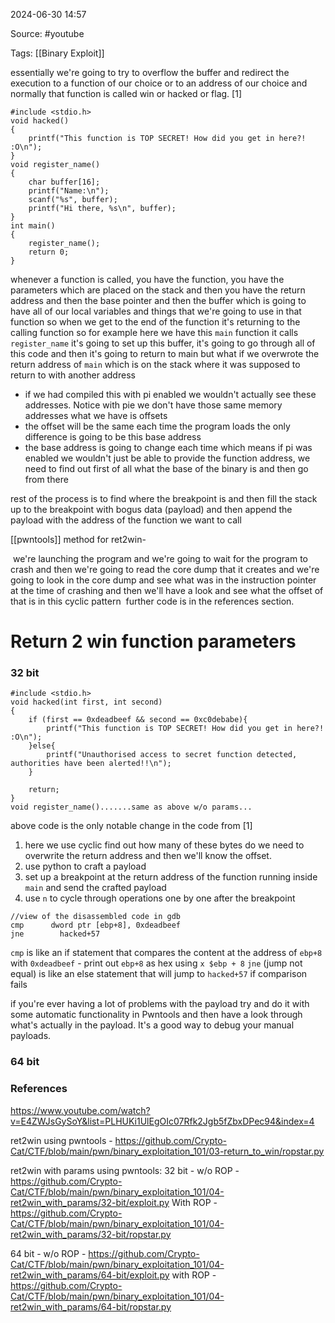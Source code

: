 
2024-06-30 14:57

Source: #youtube 

Tags: [[Binary Exploit]] 

essentially we're going to try to overflow the buffer and redirect the execution to a function of our choice or to an address of our choice and normally that function is called win or hacked or flag.
[1]
```
#include <stdio.h>
void hacked()
{
    printf("This function is TOP SECRET! How did you get in here?! :O\n");
}
void register_name()
{
    char buffer[16];
    printf("Name:\n");
    scanf("%s", buffer);
    printf("Hi there, %s\n", buffer);    
}
int main()
{
    register_name();
    return 0;
}
```
whenever a function is called, you have the function, you have the parameters which are placed on the stack and then you have the return address and then the base pointer and then the buffer which is going to have all of our local variables and things that we're going to use in that function 
so when we get to the end of the function it's returning to the calling function so for example here we have this `main` function it calls `register_name` it's going to set up this buffer, it's going to go through all of this code and then it's going to return to main but what if we overwrote the return address of `main` which is on the stack where it was supposed to return to with another address

- if we had compiled this with pi enabled we wouldn't actually see these addresses. Notice with pie we don't have those same memory addresses what we have is offsets
- the offset will be the same each time the program loads the only difference is going to be this base address
- the base address is going to change each time which means if pi was enabled we wouldn't just be able to provide the function address, we need to find out first of all what the base of the binary is and then go from there

rest of the process is to find where the breakpoint is and then fill the stack up to the breakpoint with bogus data (payload) and then append the payload with the address of the function we want to call 

[[pwntools]] method for ret2win- 

 we're launching the program and we're going to wait for the program to crash and then we're going to read the core dump that it creates and we're going to look in the core dump and see what was in the instruction pointer at the time of crashing and then we'll have a look and see what the offset of that is in this cyclic pattern
 further code is in the references section. 
# Return 2 win function parameters 

### 32 bit
```
#include <stdio.h>
void hacked(int first, int second)
{
    if (first == 0xdeadbeef && second == 0xc0debabe){
        printf("This function is TOP SECRET! How did you get in here?! :O\n");
    }else{
        printf("Unauthorised access to secret function detected, authorities have been alerted!!\n");
    }

    return;
}
void register_name().......same as above w/o params...
```
above code is the only notable change in the code from [1]
1. here we use cyclic find out how many of these bytes do we need to overwrite the return address and then we'll know the offset. 
2. use python to craft a payload
3. set up a breakpoint at the return address of the function running inside `main` and send the crafted payload 
4. use `n` to cycle through operations one by one after the breakpoint 
``` 
//view of the disassembled code in gdb
cmp      dword ptr [ebp+8], 0xdeadbeef
jne        hacked+57
```
`cmp` is like an if statement that compares the content at the address of `ebp+8` with `0xdeadbeef` - print out `ebp+8` as hex using `x $ebp + 8`
`jne` (jump not equal) is like an else statement that will jump to `hacked+57` if comparison fails

if you're ever having a lot of problems with the payload try and do it with some automatic functionality in Pwntools and then have a look through what's actually in the payload. It's a good way to debug your manual payloads. 
### 64 bit




### References
https://www.youtube.com/watch?v=E4ZWJsGySoY&list=PLHUKi1UlEgOIc07Rfk2Jgb5fZbxDPec94&index=4

ret2win using pwntools - https://github.com/Crypto-Cat/CTF/blob/main/pwn/binary_exploitation_101/03-return_to_win/ropstar.py

ret2win with params using pwntools:
32 bit - w/o ROP - https://github.com/Crypto-Cat/CTF/blob/main/pwn/binary_exploitation_101/04-ret2win_with_params/32-bit/exploit.py
With ROP - https://github.com/Crypto-Cat/CTF/blob/main/pwn/binary_exploitation_101/04-ret2win_with_params/32-bit/ropstar.py

64 bit - w/o ROP - https://github.com/Crypto-Cat/CTF/blob/main/pwn/binary_exploitation_101/04-ret2win_with_params/64-bit/exploit.py
with ROP - https://github.com/Crypto-Cat/CTF/blob/main/pwn/binary_exploitation_101/04-ret2win_with_params/64-bit/ropstar.py